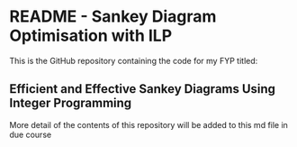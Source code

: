 # README - Sankey Diagram Optimisation with ILP

This is the GitHub repository containing the code for my FYP titled:
## Efficient and Effective Sankey Diagrams Using Integer Programming

More detail of the contents of this repository will be added to this md file in due course
